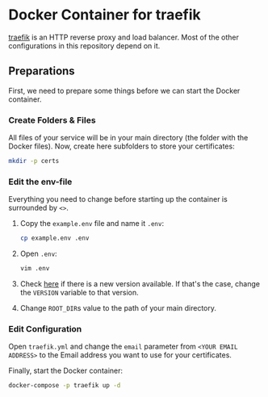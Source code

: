 # Docker Container for traefik

[traefik](https://github.com/traefik/traefik) is an HTTP reverse proxy and load balancer. Most of the other configurations in this repository depend on it.

## Preparations

First, we need to prepare some things before we can start the Docker container.

### Create Folders & Files

All files of your service will be in your main directory (the folder with the Docker files). Now, create here
subfolders to store your certificates:

``` bash
mkdir -p certs
```

### Edit the env-file

Everything you need to change before starting up the container is surrounded by `<>`.

1. Copy the `example.env` file and name it `.env`:

    ``` bash
    cp example.env .env
    ```

1. Open `.env`:

    ``` bash
    vim .env
    ```

1. Check [here](https://hub.docker.com/_/traefik/?tab=tags) if there is a new version available. If that's the
   case, change the `VERSION` variable to that version.

1. Change `ROOT_DIR`s value to the path of your main directory.

### Edit Configuration

Open `traefik.yml` and change the `email` parameter from `<YOUR EMAIL ADDRESS>` to the Email address
you want to use for your certificates.

Finally, start the Docker container:

``` bash
docker-compose -p traefik up -d
```

